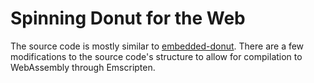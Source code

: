 # Spinning Donut for the Web
The source code is mostly similar to
[embedded-donut](https://gitlab.com/xrop/embedded-donut).
There are a few modifications to the source code's structure to allow for
compilation to WebAssembly through Emscripten.
